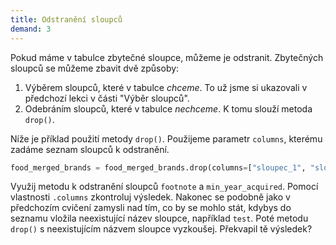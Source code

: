 ```yaml
---
title: Odstranění sloupců
demand: 3
---
```


Pokud máme v tabulce zbytečné sloupce, můžeme je odstranit. Zbytečných sloupců se můžeme zbavit dvě způsoby:

1. Výběrem sloupců, které v tabulce *chceme*. To už jsme si ukazovali v předchozí lekci v části "Výběr sloupců".
1. Odebráním sloupců, které v tabulce *nechceme*. K tomu slouží metoda `drop()`.

Níže je příklad použití metody `drop()`. Použijeme parametr `columns`, kterému zadáme seznam sloupců k odstranění.

```py
food_merged_brands = food_merged_brands.drop(columns=["sloupec_1", "sloupec_2"])
```

Využij metodu k odstranění sloupců `footnote` a `min_year_acquired`. Pomocí vlastnosti `.columns` zkontroluj výsledek. Nakonec se podobně jako v předchozím cvičení zamysli nad tím, co by se mohlo stát, kdybys do seznamu vložila neexistující název sloupce, například `test`. Poté metodu `drop()` s neexistujícím názvem sloupce vyzkoušej. Překvapil tě výsledek?
